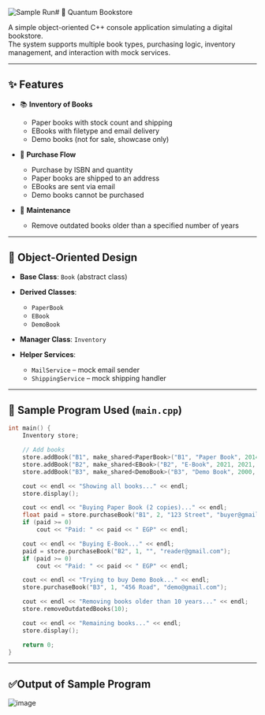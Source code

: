 ![Sample Run](https://github.com/user-attachments/assets/7e461de3-074a-48c8-9439-158e65c77146)# 📘 Quantum Bookstore

A simple object-oriented C++ console application simulating a digital bookstore.  
The system supports multiple book types, purchasing logic, inventory management, and interaction with mock services.

---

## ✨ Features

- 📚 **Inventory of Books**
  - Paper books with stock count and shipping
  - EBooks with filetype and email delivery
  - Demo books (not for sale, showcase only)

- 🛒 **Purchase Flow**
  - Purchase by ISBN and quantity
  - Paper books are shipped to an address
  - EBooks are sent via email
  - Demo books cannot be purchased

- 🧹 **Maintenance**
  - Remove outdated books older than a specified number of years

---

## 🧱 Object-Oriented Design

- **Base Class**: `Book` (abstract class)
- **Derived Classes**:
  - `PaperBook`
  - `EBook`
  - `DemoBook`

- **Manager Class**: `Inventory`
- **Helper Services**:
  - `MailService` – mock email sender
  - `ShippingService` – mock shipping handler

---

## 🧪 Sample Program Used (`main.cpp`)

```cpp
int main() {
    Inventory store;

    // Add books
    store.addBook("B1", make_shared<PaperBook>("B1", "Paper Book", 2014, 2014, 120.0, 10));
    store.addBook("B2", make_shared<EBook>("B2", "E-Book", 2021, 2021, 80.0, true, "pdf"));
    store.addBook("B3", make_shared<DemoBook>("B3", "Demo Book", 2000, 2000, 0.0, false));

    cout << endl << "Showing all books..." << endl;
    store.display();

    cout << endl << "Buying Paper Book (2 copies)..." << endl;
    float paid = store.purchaseBook("B1", 2, "123 Street", "buyer@gmail.com");
    if (paid >= 0)
        cout << "Paid: " << paid << " EGP" << endl;

    cout << endl << "Buying E-Book..." << endl;
    paid = store.purchaseBook("B2", 1, "", "reader@gmail.com");
    if (paid >= 0)
        cout << "Paid: " << paid << " EGP" << endl;

    cout << endl << "Trying to buy Demo Book..." << endl;
    store.purchaseBook("B3", 1, "456 Road", "demo@gmail.com");

    cout << endl << "Removing books older than 10 years..." << endl;
    store.removeOutdatedBooks(10);

    cout << endl << "Remaining books..." << endl;
    store.display();

    return 0;
}

```
---
## ✅Output of Sample Program
![image](https://github.com/user-attachments/assets/263552dd-d47a-4a49-a89c-fe58e1d31172)
